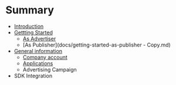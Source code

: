 # Summary

* [Introduction](README.md)
* [Gettting Started](docs/getting-started.md)
   * [As Advertiser](docs/getting-started-as-advertiser.md)
   * [As Publisher](docs/getting-started-as-publisher - Copy.md)
* [General information](docs/chapter2.md)
   * [Company account](docs/company_account.md)
   * [Applications](docs/Applications.md)
   * Advertising Campaign
* SDK Integration

